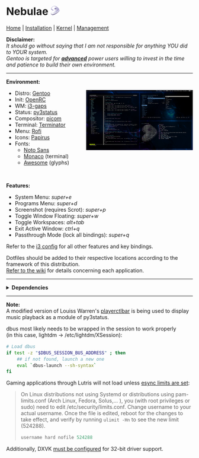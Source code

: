 # Nebulae <img width="25" height="25" src="/gentoo-logo.png">

[Home](https://github.com/gabekiriakos/Nebulae) | [Installation](documentation/installation.md) | [Kernel](documentation/kernel.md) | [Management](documentation/management.md)

<b>Disclaimer:</b><br>
<i>It should go without saying that I am not responsible for anything YOU did to YOUR system. <br>
  Gentoo is targeted for <ins><b>advanced</b></ins> power users willing to invest in the time and patience to build their own environment.</i>

---

<b>Environment:</b>
* Distro: [Gentoo](https://www.gentoo.org/) <img align="right" width="60%" height="60%" src="/screenshot.png">
* Init: [OpenRC](https://wiki.gentoo.org/wiki/Project:OpenRC)
* WM: [i3-gaps](https://github.com/Airblader/i3)
* Status: [py3status](https://github.com/ultrabug/py3status)
* Compositor: [picom](https://github.com/yshui/picom)
* Terminal: [Terminator](https://terminator-gtk3.readthedocs.io/en/latest/)
* Menu: [Rofi](https://github.com/davatorium/rofi)
* Icons: [Papirus](https://github.com/PapirusDevelopmentTeam/papirus-icon-theme)
* Fonts: 
   * [Noto Sans](https://packages.gentoo.org/packages/media-fonts/noto)
   * [Monaco](.fonts/monaco.ttf) (terminal)
   * [Awesome](https://packages.gentoo.org/packages/media-fonts/fontawesome) (glyphs)

<br>

<b>Features:</b>
* System Menu: <i>super+e</i>
* Programs Menu: <i>super+d</i>
* Screenshot (requires Scrot): <i>super+p</i>
* Toggle Window Floating: <i>super+w</i>
* Toggle Workspaces: <i>alt+tab</i>
* Exit Active Window: <i>ctrl+q</i>
* Passthrough Mode (lock all bindings): <i>super+q</i> <br>

Refer to the [i3 config](.config/i3/config) for all other features and key bindings.

Dotfiles should be added to their respective locations according to the framework of this distribution. <br>
[Refer to the wiki](https://wiki.gentoo.org/wiki/Main_Page) for details concerning each application.

---

<details>
<summary>
<b>Dependencies</b>
</summary>
<i>
  
```bash
app-admin/sudo
app-admin/sysklogd
app-editors/vim
app-editors/visual-studio-code
app-i18n/fcitx
app-i18n/fcitx-anthy
app-i18n/fcitx-configtool
app-misc/ranger
app-misc/screenfetch
app-portage/genlop
app-portage/gentoolkit
app-portage/layman
app-text/zathura
app-text/zathura-meta
app-vim/airline
app-vim/nerdtree
dev-python/dbus-python
dev-vcs/git
gnome-extra/nm-applet
lxde-base/lxappearance
media-fonts/fontawesome
media-fonts/noto
media-fonts/noto-emoji
media-gfx/ristretto
media-libs/libdvdnav
media-sound/alsa-utils
media-sound/cmus
media-sound/pasystray
media-sound/pavucontrol
media-sound/playerctl
media-sound/spotify
media-video/vlc
net-analyzer/traceroute
net-im/skypeforlinux
net-im/zoom
net-misc/chrony
net-misc/networkmanager
sys-boot/grub:2
sys-boot/os-prober
sys-fs/ncdu
sys-fs/ntfs3g
sys-fs/udiskie
sys-kernel/genkernel
sys-kernel/gentoo-sources
sys-kernel/linux-firmware
sys-process/htop
www-client/firefox
www-client/links
x11-base/xorg-x11
x11-misc/dunst
x11-misc/i3lock
x11-misc/lightdm
x11-misc/nitrogen
x11-misc/pcmanfm
x11-misc/picom
x11-misc/py3status
x11-misc/rofi
x11-terms/terminator
x11-themes/papirus-icon-theme
x11-wm/i3-gaps
```

</i>
</details>

---

<b>Note:</b><br>
A modified version of Louiss Warren's [playerctlbar](https://gist.github.com/louisswarren/d794ff91bdb02a248f5d60d52d1d0086) is being used to display music playback as a module of py3status.

dbus most likely needs to be wrapped in the session to work properly<br> 
(in this case, lightdm -> /etc/lightdm/XSession):

```bash
# Load dbus
if test -z "$DBUS_SESSION_BUS_ADDRESS" ; then
    ## if not found, launch a new one
    eval `dbus-launch --sh-syntax`
fi
```
Gaming applications through Lutris will not load unless [esync limits are set](https://github.com/lutris/docs/blob/master/HowToEsync.md):<br>
> On Linux distributions not using Systemd or distributions using pam-limits.conf (Arch Linux, Fedora, Solus,... ), you (with root privileges or sudo) need to edit /etc/security/limits.conf.
> Change username to your actual username. Once the file is edited, reboot for the changes to take effect, and verify by running `ulimit -Hn` to see the new limit (524288).
> 
> ```c
> username hard nofile 524288
> ```

Additionally, DXVK [must be configured](https://wiki.gentoo.org/wiki/DXVK) for 32-bit driver support.
